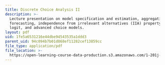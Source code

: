 ```yaml
---
title: Discrete Choice Analysis II
description: >-
  Lecture presentation on model specification and estimation, aggregation and
  forecasting, independence from irrelevant alternatives (IIA) property, nested
  logit, and advanced choice models.
layout: pdf
uid: 1fe5a6531216e44dbe94543535a1ddd3
parent_uid: 94c094b7b01d868ef11282cef13859cc
file_type: application/pdf
file_location: >-
  https://open-learning-course-data-production.s3.amazonaws.com/1-201j-transportation-systems-analysis-demand-and-economics-fall-2008/1fe5a6531216e44dbe94543535a1ddd3_MIT1_201JF08_lec04.pdf
---
```

